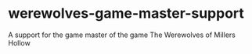 # werewolves-game-master-support
A support for the game master of the game The Werewolves of Millers Hollow
